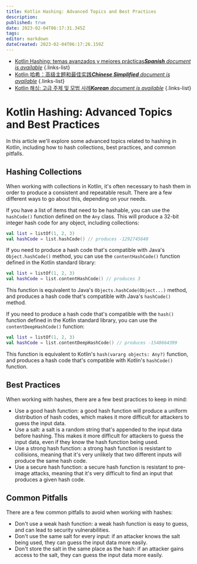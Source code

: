 ```yaml
---
title: Kotlin Hashing: Advanced Topics and Best Practices
description: 
published: true
date: 2023-02-04T06:17:31.345Z
tags: 
editor: markdown
dateCreated: 2023-02-04T06:17:26.159Z
---
```


- [Kotlin Hashing: temas avanzados y mejores prácticas***Spanish** document is available*](/es/Knowledge-base/Kotlin/kotlin-hashing-advanced-topics-and-best-practices)
{.links-list}
- [Kotlin 哈希：高级主题和最佳实践***Chinese Simplified** document is available*](/zh/Knowledge-base/Kotlin/kotlin-hashing-advanced-topics-and-best-practices)
{.links-list}
- [Kotlin 해싱: 고급 주제 및 모범 사례***Korean** document is available*](/ko/Knowledge-base/Kotlin/kotlin-hashing-advanced-topics-and-best-practices)
{.links-list}


# Kotlin Hashing: Advanced Topics and Best Practices

In this article we'll explore some advanced topics related to hashing in Kotlin, including how to hash collections, best practices, and common pitfalls.

## Hashing Collections

When working with collections in Kotlin, it's often necessary to hash them in order to produce a consistent and repeatable result. There are a few different ways to go about this, depending on your needs.

If you have a list of items that need to be hashable, you can use the `hashCode()` function defined on the `Any` class. This will produce a 32-bit integer hash code for any object, including collections:

```kotlin
val list = listOf(1, 2, 3)
val hashCode = list.hashCode() // produces -1292745640
```

If you need to produce a hash code that's compatible with Java's `Object.hashCode()` method, you can use the `contentHashCode()` function defined in the Kotlin standard library:

```kotlin
val list = listOf(1, 2, 3)
val hashCode = list.contentHashCode() // produces 3
```

This function is equivalent to Java's `Objects.hashCode(Object...)` method, and produces a hash code that's compatible with Java's `hashCode()` method.

If you need to produce a hash code that's compatible with the `hash()` function defined in the Kotlin standard library, you can use the `contentDeepHashCode()` function:

```kotlin
val list = listOf(1, 2, 3)
val hashCode = list.contentDeepHashCode() // produces -1548664399
```

This function is equivalent to Kotlin's `hash(vararg objects: Any?)` function, and produces a hash code that's compatible with Kotlin's `hashCode()` function.

## Best Practices

When working with hashes, there are a few best practices to keep in mind:

- Use a good hash function: a good hash function will produce a uniform distribution of hash codes, which makes it more difficult for attackers to guess the input data.
- Use a salt: a salt is a random string that's appended to the input data before hashing. This makes it more difficult for attackers to guess the input data, even if they know the hash function being used.
- Use a strong hash function: a strong hash function is resistant to collisions, meaning that it's very unlikely that two different inputs will produce the same hash code.
- Use a secure hash function: a secure hash function is resistant to pre-image attacks, meaning that it's very difficult to find an input that produces a given hash code.

## Common Pitfalls

There are a few common pitfalls to avoid when working with hashes:

- Don't use a weak hash function: a weak hash function is easy to guess, and can lead to security vulnerabilities.
- Don't use the same salt for every input: if an attacker knows the salt being used, they can guess the input data more easily.
- Don't store the salt in the same place as the hash: if an attacker gains access to the salt, they can guess the input data more easily.